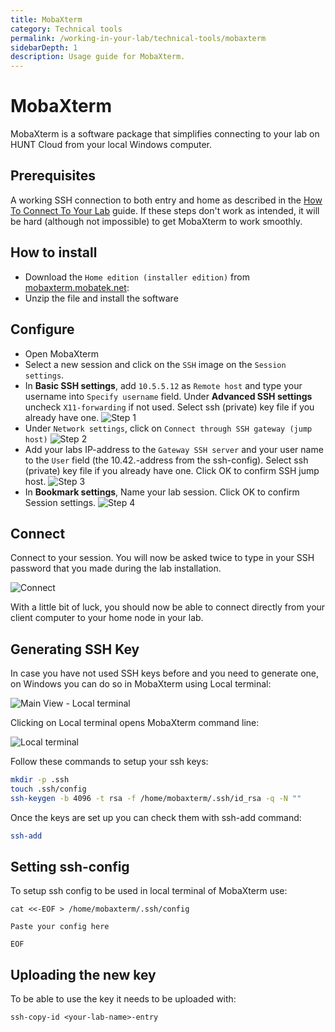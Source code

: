 ```yaml
---
title: MobaXterm
category: Technical tools
permalink: /working-in-your-lab/technical-tools/mobaxterm
sidebarDepth: 1
description: Usage guide for MobaXterm.
---
```


# MobaXterm

MobaXterm is a software package that simplifies connecting to your lab on HUNT Cloud from your local Windows computer.

## Prerequisites

A working SSH connection to both entry and home as described in the [How To Connect To Your Lab](/getting-started/) guide.
If these steps don't work as intended, it will be hard (although not impossible) to get MobaXterm to work smoothly.

## How to install

- Download the `Home edition (installer edition)` from [mobaxterm.mobatek.net](https://mobaxterm.mobatek.net/download.html):
- Unzip the file and install the software

## Configure

- Open MobaXterm
- Select a new session and click on the `SSH` image on the `Session settings`.
- In **Basic SSH settings**, add `10.5.5.12` as `Remote host` and type your username into `Specify username` field. Under **Advanced SSH settings** uncheck `X11-forwarding` if not used. Select ssh (private) key file if you already have one.
  ![Step 1](./images/mobaxterm_step1.png "MobaXterm - Step 1")
- Under `Network settings`, click on `Connect through SSH gateway (jump host)`
  ![Step 2](./images/mobaxterm_step2.png "MobaXterm - Step 2")
- Add your labs IP-address to the `Gateway SSH server` and your user name to the `User` field (the 10.42.-address from the ssh-config). Select ssh (private) key file if you already have one. Click OK to confirm SSH jump host.
  ![Step 3](./images/mobaxterm_step3.png "MobaXterm - Step 3")
- In **Bookmark settings**, Name your lab session. Click OK to confirm Session settings.
  ![Step 4](./images/mobaxterm_step4.png "MobaXterm - Step 4")

## Connect

Connect to your session. You will now be asked twice to type in your SSH password that you made during the lab installation.

![Connect](./images/mobaxterm_step5.png "MobaXterm - Connect")

With a little bit of luck, you should now be able to connect directly from your client computer to your home node in your lab.


## Generating SSH Key

In case you have not used SSH keys before and you need to generate one, on Windows you can do so in MobaXterm using Local terminal:

![Main View - Local terminal](./images/mobaxterm_main-local_terminal.png)

Clicking on Local terminal opens MobaXterm command line:

![Local terminal](./images/mobaxterm_local_terminal.png)

Follow these commands to setup your ssh keys:

```bash
mkdir -p .ssh
touch .ssh/config
ssh-keygen -b 4096 -t rsa -f /home/mobaxterm/.ssh/id_rsa -q -N ""
```

Once the keys are set up you can check them with ssh-add command:
```bash
ssh-add
```

## Setting ssh-config

To setup ssh config to be used in local terminal of MobaXterm use:

```
cat <<-EOF > /home/mobaxterm/.ssh/config

Paste your config here

EOF
```

## Uploading the new key

To be able to use the key it needs to be uploaded with:

```
ssh-copy-id <your-lab-name>-entry
```
